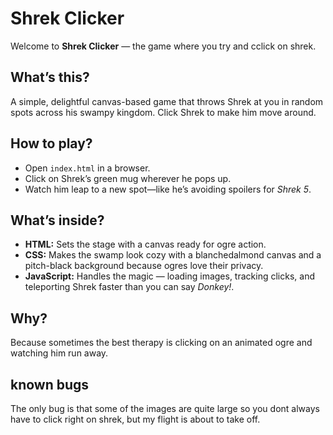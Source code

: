 # Shrek Clicker


Welcome to **Shrek Clicker** — the game where you try and cclick on shrek.



## What’s this?

A simple, delightful canvas-based game that throws Shrek at you in random spots across his swampy kingdom. Click Shrek to make him move around.


## How to play?

- Open `index.html` in a browser.  
- Click on Shrek’s green mug wherever he pops up.  
- Watch him leap to a new spot—like he’s avoiding spoilers for *Shrek 5*.


## What’s inside?

- **HTML:** Sets the stage with a canvas ready for ogre action.  
- **CSS:** Makes the swamp look cozy with a blanchedalmond canvas and a pitch-black background because ogres love their privacy.  
- **JavaScript:** Handles the magic — loading images, tracking clicks, and teleporting Shrek faster than you can say *Donkey!*.


## Why?

Because sometimes the best therapy is clicking on an animated ogre and watching him run away.

## known bugs

The only bug is that some of the images are quite large so you dont always have to click right on shrek, but my flight is about to take off. 

